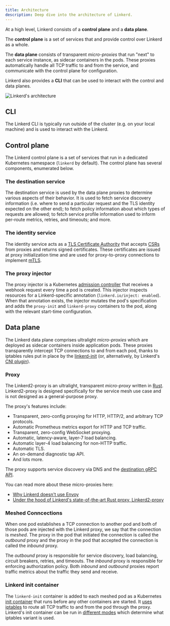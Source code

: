```yaml
---
title: Architecture
description: Deep dive into the architecture of Linkerd.
---
```


At a high level, Linkerd consists of a **control plane** and a **data plane**.

The **control plane** is a set of services that and provide control over
Linkerd as a whole.

The **data plane** consists of transparent _micro-proxies_ that run "next" to
each service instance, as sidecar containers in the pods. These proxies
automatically handle all TCP traffic to and from the service, and communicate
with the control plane for configuration.

Linkerd also provides a **CLI** that can be used to interact with the control
and data planes.

![Linkerd's architecture](/docs/images/architecture/control-plane.png "Linkerd's architecture")

## CLI

The Linkerd CLI is typically run outside of the cluster (e.g. on your local
machine) and is used to interact with the Linkerd.

## Control plane

The Linkerd control plane is a set of services that run in a dedicated
Kubernetes namespace (`linkerd` by default). The control plane has several
components, enumerated below.

### The destination service

The destination service is used by the data plane proxies to determine various
aspects of their behavior. It is used to fetch service discovery information
(i.e. where to send a particular request and the TLS identity expected on the
other end); to fetch policy information about which types of requests are
allowed; to fetch service profile information used to inform per-route metrics,
retries, and timeouts; and more.

### The identity service

The identity service acts as a [TLS Certificate
Authority](https://en.wikipedia.org/wiki/Certificate_authority) that accepts
[CSRs](https://en.wikipedia.org/wiki/Certificate_signing_request) from proxies
and returns signed certificates. These certificates are issued at proxy
initialization time and are used for proxy-to-proxy connections to implement
[mTLS](../../features/automatic-mtls/).

### The proxy injector

The proxy injector is a Kubernetes [admission
controller](https://kubernetes.io/docs/reference/access-authn-authz/admission-controllers/)
that receives a webhook request every time a pod is created. This injector
inspects resources for a Linkerd-specific annotation (`linkerd.io/inject:
enabled`). When that annotation exists, the injector mutates the pod's
specification and adds the `proxy-init` and `linkerd-proxy` containers to the
pod, along with the relevant start-time configuration.

## Data plane

The Linkerd data plane comprises ultralight _micro-proxies_ which are deployed
as sidecar containers inside application pods. These proxies transparently
intercept TCP connections to and from each pod, thanks to iptables rules put in
place by the [linkerd-init](#linkerd-init-container) (or, alternatively, by
Linkerd's [CNI plugin](../../features/cni/)).

### Proxy

The Linkerd2-proxy is an ultralight, transparent _micro-proxy_ written in
[Rust](https://www.rust-lang.org/). Linkerd2-proxy is designed specifically for
the service mesh use case and is not designed as a general-purpose proxy.

The proxy's features include:

* Transparent, zero-config proxying for HTTP, HTTP/2, and arbitrary TCP
  protocols.
* Automatic Prometheus metrics export for HTTP and TCP traffic.
* Transparent, zero-config WebSocket proxying.
* Automatic, latency-aware, layer-7 load balancing.
* Automatic layer-4 load balancing for non-HTTP traffic.
* Automatic TLS.
* An on-demand diagnostic tap API.
* And lots more.

The proxy supports service discovery via DNS and the
[destination gRPC API](https://github.com/linkerd/linkerd2-proxy-api).

You can read more about these micro-proxies here:

* [Why Linkerd doesn't use Envoy](/2020/12/03/why-linkerd-doesnt-use-envoy/)
* [Under the hood of Linkerd's state-of-the-art Rust proxy,
  Linkerd2-proxy](/2020/07/23/under-the-hood-of-linkerds-state-of-the-art-rust-proxy-linkerd2-proxy/)

### Meshed Conncections

When one pod establishes a TCP connection to another pod and both of those pods
are injected with the Linkerd proxy, we say that the connection is *meshed*.
The proxy in the pod that initiated the connection is called the *outbound*
proxy and the proxy in the pod that accepted the connection is called the
*inbound* proxy.

The *outbound* proxy is responsible for service discovery, load balancing,
circuit breakers, retries, and timeouts. The *inbound* proxy is responsible for
enforcing authorization policy. Both *inbound* and *outbound* proxies report
traffic metrics about the traffic they send and receive.

### Linkerd init container

The `linkerd-init` container is added to each meshed pod as a Kubernetes [init
container](https://kubernetes.io/docs/concepts/workloads/pods/init-containers/)
that runs before any other containers are started. It [uses
iptables](../iptables/) to route all TCP traffic to and from the pod through
the proxy. Linkerd's init container can be run in [different
modes](../../features/nft/) which determine what iptables variant is used.

